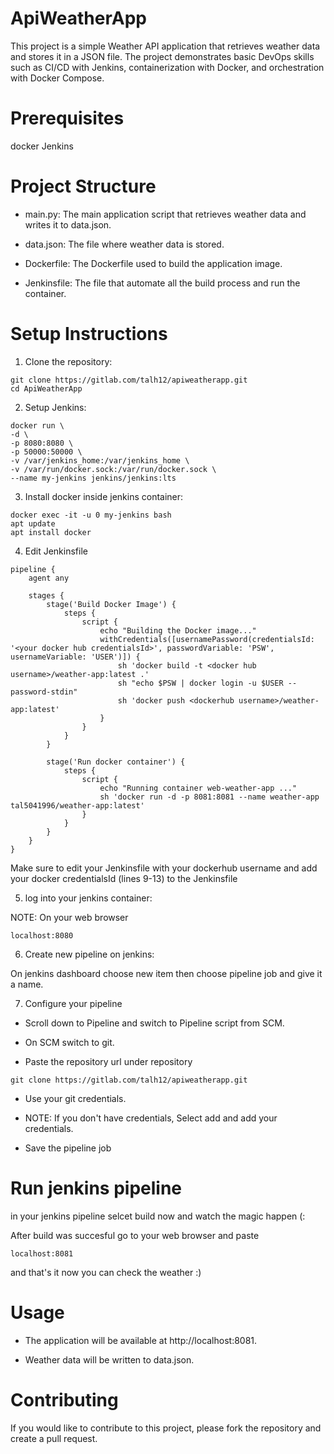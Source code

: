 # ApiWeatherApp

This project is a simple Weather API application that retrieves weather data and stores it in a JSON file. The project demonstrates basic DevOps skills such as CI/CD with Jenkins, containerization with Docker, and orchestration with Docker Compose.

# Prerequisites

docker 
Jenkins

# Project Structure

* main.py: The main application script that retrieves weather data and writes it to data.json.

* data.json: The file where weather data is stored.

* Dockerfile: The Dockerfile used to build the application image.

* Jenkinsfile: The file that automate all the build process and run the container. 

# Setup Instructions

1. Clone the repository:

```
git clone https://gitlab.com/talh12/apiweatherapp.git
cd ApiWeatherApp
```

2. Setup Jenkins:

```
docker run \                                                                
-d \
-p 8080:8080 \
-p 50000:50000 \
-v /var/jenkins_home:/var/jenkins_home \
-v /var/run/docker.sock:/var/run/docker.sock \
--name my-jenkins jenkins/jenkins:lts
```

3. Install docker inside jenkins container: 

``` 
docker exec -it -u 0 my-jenkins bash
apt update 
apt install docker
```

4. Edit Jenkinsfile 

```
pipeline {
    agent any

    stages {
        stage('Build Docker Image') {
            steps {
                script {
                    echo "Building the Docker image..."
                    withCredentials([usernamePassword(credentialsId: '<your docker hub credentialsId>', passwordVariable: 'PSW', usernameVariable: 'USER')]) {
                        sh 'docker build -t <docker hub username>/weather-app:latest .'
                        sh "echo $PSW | docker login -u $USER --password-stdin"
                        sh 'docker push <dockerhub username>/weather-app:latest'
                    }
                }
            }
        }

        stage('Run docker container') {
            steps {
                script {
                    echo "Running container web-weather-app ..."
                    sh 'docker run -d -p 8081:8081 --name weather-app tal5041996/weather-app:latest'
                }
            }
        }
    }
}
```
Make sure to edit your Jenkinsfile with your dockerhub username and add your docker credentialsId (lines 9-13) to the Jenkinsfile

5. log into your jenkins container:

NOTE: On your web browser
```
localhost:8080
```

6. Create new pipeline on jenkins:

On jenkins dashboard choose new item then choose pipeline job and give it a name. 

7. Configure your pipeline 

* Scroll down to Pipeline and switch to Pipeline script from SCM.

* On SCM switch to git.

* Paste the repository url under repository 
```
git clone https://gitlab.com/talh12/apiweatherapp.git
```

* Use your git credentials. 

* NOTE: If you don't have credentials, Select add and add your credentials.

* Save the pipeline job

# Run jenkins pipeline

in your jenkins pipeline selcet build now and watch the magic happen (:

After build was succesful go to your web browser and paste 
```
localhost:8081
```
and that's it now you can check the weather :) 

# Usage 

* The application will be available at http://localhost:8081.

* Weather data will be written to data.json.

# Contributing

If you would like to contribute to this project, please fork the repository and create a pull request.




